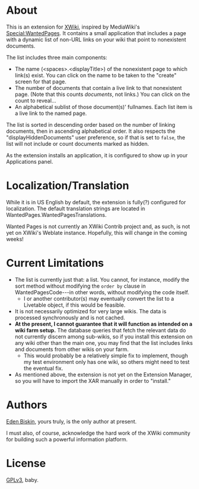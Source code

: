 # About

This is an extension for [XWiki](https://www.xwiki.org), inspired by MediaWiki's [Special:WantedPages](https://www.mediawiki.org/wiki/Special:WantedPages). It contains a small application that includes a page with a dynamic list of non-URL links on your wiki that point to nonexistent documents.

The list includes three main components:
  - The name (\<spaces\>.\<displayTitle\>) of the nonexistent page to which link(s) exist. You can click on the name to be taken to the "create" screen for that page.
  - The number of documents that contain a live link to that nonexistent page. (Note that this counts *documents*, not links.) You can click on the count to reveal...
  - An alphabetical sublist of those document(s)' fullnames. Each list item is a live link to the named page.

The list is sorted in descending order based on the number of linking documents, then in ascending alphabetical order. It also respects the "displayHiddenDocuments" user preference, so if that is set to `false`, the list will not include or count documents marked as hidden.
  
As the extension installs an application, it is configured to show up in your Applications panel.
  
# Localization/Translation

While it is in US English by default, the extension is fully(?) configured for localization. The default translation strings are located in WantedPages.WantedPagesTranslations.
  
Wanted Pages is not currently an XWiki Contrib project and, as such, is not yet on XWiki's Weblate instance. Hopefully, this will change in the coming weeks!

# Current Limitations

- The list is currently just that: a list. You cannot, for instance, modify the sort method without modifying the `order by` clause in WantedPagesCode---in other words, without modifying the code itself.
  - I or another contributor(s) may eventually convert the list to a Livetable object, if this would be feasible.
- It is not necessarily optimized for very large wikis. The data is processed synchronously and is not cached.
- **At the present, I cannot guarantee that it will function as intended on a wiki farm setup.** The database queries that fetch the relevant data do not currently discern among sub-wikis, so if you install this extension on any wiki other than the main one, you may find that the list includes links and documents from other wikis on your farm.
  - This would probably be a relatively simple fix to implement, though my test environment only has one wiki, so others might need to test the eventual fix.
- As mentioned above, the extension is not yet on the Extension Manager, so you will have to import the XAR manually in order to "install."

# Authors

[Eden Biskin](https://github.com/SightSpirit/), yours truly, is the only author at present.

I must also, of course, acknowledge the hard work of the XWiki community for building such a powerful information platform.
  
# License
  
[GPLv3](https://www.gnu.org/licenses/gpl-3.0.html), baby.
